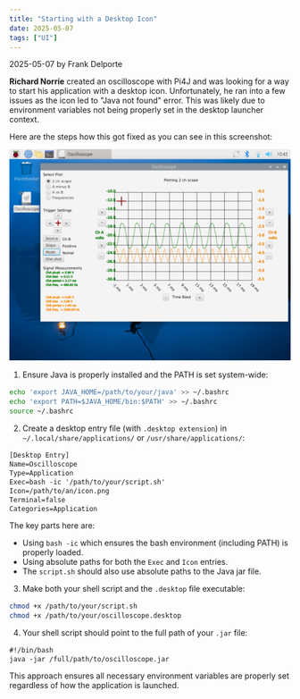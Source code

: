 ```yaml
---
title: "Starting with a Desktop Icon"
date: 2025-05-07
tags: ["UI"]
---
```


2025-05-07 by Frank Delporte

**Richard Norrie** created an oscilloscope with Pi4J and was looking for a way to start his application with a desktop icon. Unfortunately, he ran into a few issues as the icon led to "Java not found" error. This was likely due to environment variables not being properly set in the desktop launcher context. 

Here are the steps how this got fixed as you can see in this screenshot:

![](/assets/blogs/desktop-icon/oscilloscope.png)

1. Ensure Java is properly installed and the PATH is set system-wide:

```bash
echo 'export JAVA_HOME=/path/to/your/java' >> ~/.bashrc
echo 'export PATH=$JAVA_HOME/bin:$PATH' >> ~/.bashrc
source ~/.bashrc
```

2. Create a desktop entry file (with `.desktop extension`) in `~/.local/share/applications/` or `/usr/share/applications/`:

```text
[Desktop Entry]
Name=Oscilloscope
Type=Application
Exec=bash -ic '/path/to/your/script.sh'
Icon=/path/to/an/icon.png
Terminal=false
Categories=Application
```

The key parts here are:

* Using `bash -ic` which ensures the bash environment (including PATH) is properly loaded.
* Using absolute paths for both the `Exec` and `Icon` entries.
* The `script.sh` should also use absolute paths to the Java jar file.

3. Make both your shell script and the `.desktop` file executable:

```bash
chmod +x /path/to/your/script.sh
chmod +x /path/to/your/oscilloscope.desktop
```

4. Your shell script should point to the full path of your `.jar` file:

```text
#!/bin/bash
java -jar /full/path/to/oscilloscope.jar
```

This approach ensures all necessary environment variables are properly set regardless of how the application is launched.
